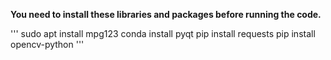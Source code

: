 **You need to install these libraries and packages before running the code.**

'''
sudo apt install mpg123
conda install pyqt
pip install requests
pip install opencv-python
'''
